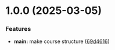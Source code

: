 # 1.0.0 (2025-03-05)


### Features

* **main:** make course structure ([69d4616](https://github.com/ad-mazurkevich/os-intro/commit/69d46167fd788a0449ee429344504a7f49d763d5))



